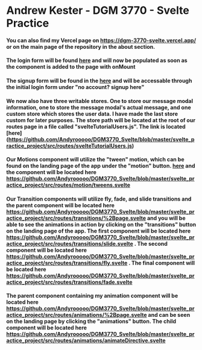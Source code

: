 # Andrew Kester - DGM 3770 - Svelte Practice

#### You can also find my Vercel page on https://dgm-3770-svelte.vercel.app/ or on the main page of the repository in the about section.

#### The login form will be found [here](https://github.com/Andyrooooo/DGM3770_Svelte/blob/master/svelte_practice_project/src/routes/loginComponent/%2Bpage.svelte) and will now be populated as soon as the component is added to the page with onMount

#### The signup form will be found in the [here](https://github.com/Andyrooooo/DGM3770_Svelte/blob/master/svelte_practice_project/src/routes/signupForm/%2Bpage.svelte) and will be accessable through the initial login form under "no account? signup here"

#### We now also have three writable stores. One to store our message modal information, one to store the message modal's actual message, and one custom store which stores the user data. I have made the last store custom for later purposes. The store path will be located at the root of our routes page in a file called "svelteTutorialUsers.js". The link is located [here] (https://github.com/Andyrooooo/DGM3770_Svelte/blob/master/svelte_practice_project/src/routes/svelteTutorialUsers.js)

#### Our Motions component will utilize the "tween" motion, which can be found on the landing page of the app under the "motion" button. [here](https://github.com/Andyrooooo/DGM3770_Svelte/blob/master/svelte_practice_project/src/routes/motion/%2Bpage.svelte) and the component will be located here https://github.com/Andyrooooo/DGM3770_Svelte/blob/master/svelte_practice_project/src/routes/motion/tweens.svelte

#### Our Transition components will utilize fly, fade, and slide transitions and the parent component will be located here https://github.com/Andyrooooo/DGM3770_Svelte/blob/master/svelte_practice_project/src/routes/transitions/%2Bpage.svelte and you will be able to see the animations in action by clicking on the "transitions" button on the landing page of the app. The first component will be located here https://github.com/Andyrooooo/DGM3770_Svelte/blob/master/svelte_practice_project/src/routes/transitions/slide.svelte . The second component will be located here https://github.com/Andyrooooo/DGM3770_Svelte/blob/master/svelte_practice_project/src/routes/transitions/fly.svelte . The final component will be located here https://github.com/Andyrooooo/DGM3770_Svelte/blob/master/svelte_practice_project/src/routes/transitions/fade.svelte

#### The parent component containing my animation component will be located here https://github.com/Andyrooooo/DGM3770_Svelte/blob/master/svelte_practice_project/src/routes/animations/%2Bpage.svelte and can be seen on the landing page by clicking the "animations" button. The child component will be located here https://github.com/Andyrooooo/DGM3770_Svelte/blob/master/svelte_practice_project/src/routes/animations/animateDirective.svelte
